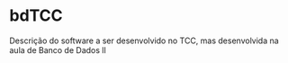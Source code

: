 # bdTCC
Descrição do software a ser desenvolvido no TCC, mas desenvolvida na aula de Banco de Dados ll
